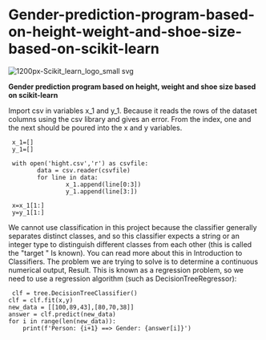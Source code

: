 # Gender-prediction-program-based-on-height-weight-and-shoe-size-based-on-scikit-learn

![1200px-Scikit_learn_logo_small svg](https://github.com/Peyman2012/Gender-prediction-program-based-on-height-weight-and-shoe-size-based-on-scikit-learn/assets/88220773/3d8c0e3b-15f1-4372-829e-4c0e6a24761e)


**Gender prediction program based on height, weight and shoe size based on scikit-learn**

Import csv in variables x_1 and y_1.
Because it reads the rows of the dataset columns using the csv library and gives an error. From the index, one and the next should be poured into the x and y variables.

     x_1=[]
     y_1=[]

     with open('hight.csv','r') as csvfile:
            data = csv.reader(csvfile)
            for line in data:
                    x_1.append(line[0:3])
                    y_1.append(line[3:])

     x=x_1[1:]
     y=y_1[1:]


We cannot use classification in this project because the classifier generally separates distinct classes, and so this classifier expects a string or an integer type to distinguish different classes from each other (this is called the "target " Is known). You can read more about this in Introduction to Classifiers.
The problem we are trying to solve is to determine a continuous numerical output, Result. This is known as a regression problem, so we need to use a regression algorithm (such as DecisionTreeRegressor):



     clf = tree.DecisionTreeClassifier()
    clf = clf.fit(x,y)
    new_data = [[100,89,43],[80,70,38]]
    answer = clf.predict(new_data)
    for i in range(len(new_data)):
        print(f'Person: {i+1} ==> Gender: {answer[i]}')


